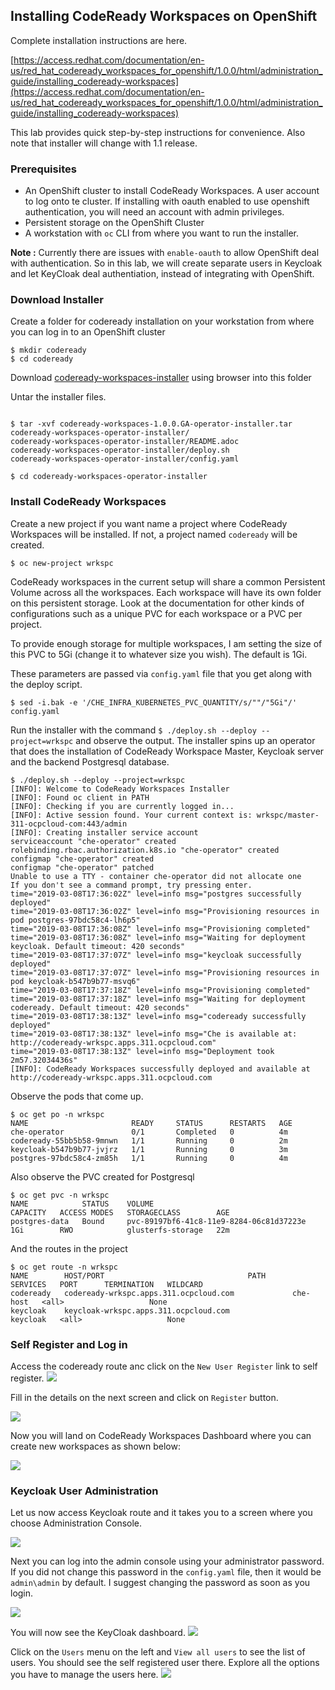 ## Installing CodeReady Workspaces on OpenShift



Complete installation instructions are here. 

[https://access.redhat.com/documentation/en-us/red_hat_codeready_workspaces_for_openshift/1.0.0/html/administration_guide/installing_codeready-workspaces](https://access.redhat.com/documentation/en-us/red_hat_codeready_workspaces_for_openshift/1.0.0/html/administration_guide/installing_codeready-workspaces)

This lab provides quick step-by-step instructions for convenience. Also note that installer will change with 1.1 release.

### Prerequisites

* An OpenShift cluster to install CodeReady Workspaces. A user account to log onto te cluster. If installing with oauth enabled to use openshift authentication, you will need an account with admin privileges.
* Persistent storage on the OpenShift Cluster
* A workstation with `oc` CLI from where you want to run the installer. 

**Note :** Currently there are issues with  `enable-oauth` to allow OpenShift deal with authentication. So in this lab, we will create separate users in Keycloak and let KeyCloak deal authentiation, instead of integrating with OpenShift.


### Download Installer

Create a folder for codeready installation on your workstation from where you can log in to an OpenShift cluster

```
$ mkdir codeready
$ cd codeready
```
Download [codeready-workspaces-installer](https://developers.redhat.com/download-manager/file/codeready-workspaces-1.0.0.GA-operator-installer.tar.gz) using browser into this folder

Untar the installer files.

```

$ tar -xvf codeready-workspaces-1.0.0.GA-operator-installer.tar 
codeready-workspaces-operator-installer/
codeready-workspaces-operator-installer/README.adoc
codeready-workspaces-operator-installer/deploy.sh
codeready-workspaces-operator-installer/config.yaml

$ cd codeready-workspaces-operator-installer
```

### Install CodeReady Workspaces

Create a new project if you want name a project where CodeReady Workspaces will be installed. If not, a project named `codeready` will be created.

```
$ oc new-project wrkspc
```

CodeReady workspaces in the current setup will share a common Persistent Volume across all the workspaces. Each workspace will have its own folder on this persistent storage. Look at the documentation for other kinds of configurations such as a unique PVC for each workspace or a PVC per project.

To provide enough storage for multiple workspaces, I am setting the size of this PVC to 5Gi (change it to whatever size you wish). The default is 1Gi.

These parameters are passed via `config.yaml` file that you get along with the deploy script. 

```
$ sed -i.bak -e '/CHE_INFRA_KUBERNETES_PVC_QUANTITY/s/""/"5Gi"/' config.yaml 
```
Run the installer with the command `$ ./deploy.sh --deploy --project=wrkspc` and observe the output. The installer spins up an operator that does the installation of CodeReady Workspace Master, Keycloak server and the backend Postgresql database.

```
$ ./deploy.sh --deploy --project=wrkspc 
[INFO]: Welcome to CodeReady Workspaces Installer 
[INFO]: Found oc client in PATH 
[INFO]: Checking if you are currently logged in... 
[INFO]: Active session found. Your current context is: wrkspc/master-311-ocpcloud-com:443/admin 
[INFO]: Creating installer service account 
serviceaccount "che-operator" created
rolebinding.rbac.authorization.k8s.io "che-operator" created
configmap "che-operator" created
configmap "che-operator" patched
Unable to use a TTY - container che-operator did not allocate one
If you don't see a command prompt, try pressing enter.
time="2019-03-08T17:36:02Z" level=info msg="postgres successfully deployed" 
time="2019-03-08T17:36:02Z" level=info msg="Provisioning resources in pod postgres-97bdc58c4-lh6p5" 
time="2019-03-08T17:36:08Z" level=info msg="Provisioning completed" 
time="2019-03-08T17:36:08Z" level=info msg="Waiting for deployment keycloak. Default timeout: 420 seconds" 
time="2019-03-08T17:37:07Z" level=info msg="keycloak successfully deployed" 
time="2019-03-08T17:37:07Z" level=info msg="Provisioning resources in pod keycloak-b547b9b77-msvq6" 
time="2019-03-08T17:37:18Z" level=info msg="Provisioning completed" 
time="2019-03-08T17:37:18Z" level=info msg="Waiting for deployment codeready. Default timeout: 420 seconds" 
time="2019-03-08T17:38:13Z" level=info msg="codeready successfully deployed" 
time="2019-03-08T17:38:13Z" level=info msg="Che is available at: http://codeready-wrkspc.apps.311.ocpcloud.com" 
time="2019-03-08T17:38:13Z" level=info msg="Deployment took 2m57.32034436s" 
[INFO]: CodeReady Workspaces successfully deployed and available at http://codeready-wrkspc.apps.311.ocpcloud.com 
```

Observe the pods that come up.

```
$ oc get po -n wrkspc
NAME                       READY     STATUS      RESTARTS   AGE
che-operator               0/1       Completed   0          4m
codeready-55bb5b58-9mnwn   1/1       Running     0          2m
keycloak-b547b9b77-jvjrz   1/1       Running     0          3m
postgres-97bdc58c4-zm85h   1/1       Running     0          4m
```

Also observe the PVC created for Postgresql

```
$ oc get pvc -n wrkspc
NAME            STATUS    VOLUME                                     CAPACITY   ACCESS MODES   STORAGECLASS        AGE
postgres-data   Bound     pvc-89197bf6-41c8-11e9-8284-06c81d37223e   1Gi        RWO            glusterfs-storage   22m

```

And the routes in the project

```
$ oc get route -n wrkspc
NAME        HOST/PORT                                PATH      SERVICES   PORT      TERMINATION   WILDCARD
codeready   codeready-wrkspc.apps.311.ocpcloud.com             che-host   <all>                   None
keycloak    keycloak-wrkspc.apps.311.ocpcloud.com              keycloak   <all>                   None
```


### Self Register and Log in

Access the codeready route anc click on the `New User Register` link to self register.
![](./images/1.InstallCodeReady.png)

Fill in the details on the next screen and click on `Register` button. 

![](./images/2.InstallCodeReady.png)

Now you will land on CodeReady Workspaces Dashboard where you can create new workspaces as shown below:

![](./images/4.InstallCodeReady.png)


### Keycloak User Administration

Let us now access Keycloak route and it takes you to a screen where you choose Administration Console.

![](./images/5.InstallCodeReady.png)

Next you can log into the admin console using your administrator password. If you did not change this password in the `config.yaml` file, then it would be `admin\admin` by default. I suggest changing the password as soon as you login.

![](./images/6.InstallCodeReady.png)

You will now see the KeyCloak dashboard.
![](./images/7.InstallCodeReady.png)


Click on the `Users` menu on the left and `View all users` to see the list of users. You should see the self registered user there. Explore all the options you have to manage the users here.
![](./images/9.InstallCodeReady.png)
